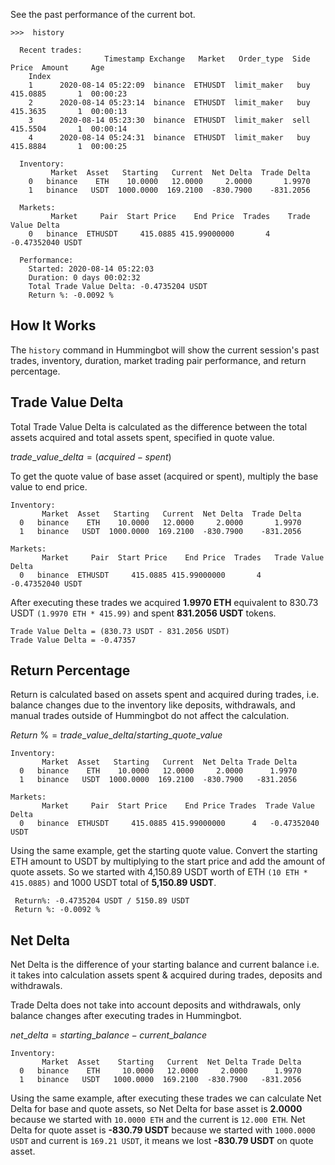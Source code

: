
See the past performance of the current bot.

```
>>>  history

  Recent trades:
                     Timestamp Exchange   Market   Order_type  Side     Price  Amount     Age
    Index
    1      2020-08-14 05:22:09  binance  ETHUSDT  limit_maker   buy  415.0885       1  00:00:23
    2      2020-08-14 05:23:14  binance  ETHUSDT  limit_maker   buy  415.3635       1  00:00:13
    3      2020-08-14 05:23:30  binance  ETHUSDT  limit_maker  sell  415.5504       1  00:00:14
    4      2020-08-14 05:24:31  binance  ETHUSDT  limit_maker   buy  415.8884       1  00:00:25

  Inventory:
         Market  Asset   Starting   Current  Net Delta  Trade Delta
    0   binance    ETH    10.0000   12.0000     2.0000       1.9970
    1   binance   USDT  1000.0000  169.2100  -830.7900    -831.2056

  Markets:
         Market     Pair  Start Price    End Price  Trades    Trade Value Delta
    0   binance  ETHUSDT     415.0885 415.99000000       4     -0.47352040 USDT

  Performance:
    Started: 2020-08-14 05:22:03
    Duration: 0 days 00:02:32
    Total Trade Value Delta: -0.4735204 USDT
    Return %: -0.0092 %
```

## How It Works

The `history` command in Hummingbot will show the current session's past trades, inventory, duration, market trading pair performance, and return percentage.


## Trade Value Delta

Total Trade Value Delta is calculated as the difference between the total assets acquired and total assets spent, specified in quote value.

$trade\_value\_delta = (acquired - spent)$

To get the quote value of base asset (acquired or spent), multiply the base value to end price.

```
Inventory:
       Market  Asset   Starting   Current  Net Delta  Trade Delta
  0   binance    ETH    10.0000   12.0000     2.0000       1.9970
  1   binance   USDT  1000.0000  169.2100  -830.7900    -831.2056

Markets:
       Market     Pair  Start Price    End Price  Trades   Trade Value Delta
  0   binance  ETHUSDT     415.0885 415.99000000       4    -0.47352040 USDT
```

After executing these trades we acquired **1.9970 ETH** equivalent to 830.73 USDT `(1.9970 ETH * 415.99)` and spent **831.2056 USDT** tokens.

```
Trade Value Delta = (830.73 USDT - 831.2056 USDT)
Trade Value Delta = -0.47357
```


## Return Percentage

Return is calculated based on assets spent and acquired during trades, i.e. balance changes due to the inventory like deposits, withdrawals, and manual trades outside of Hummingbot do not affect the calculation.

$Return\ \% = trade\_value\_delta / starting\_quote\_value$

```                                                                
Inventory:
       Market  Asset   Starting   Current  Net Delta Trade Delta
  0   binance    ETH    10.0000   12.0000     2.0000      1.9970
  1   binance   USDT  1000.0000  169.2100  -830.7900   -831.2056

Markets:
       Market     Pair  Start Price    End Price Trades  Trade Value Delta
  0   binance  ETHUSDT     415.0885 415.99000000      4   -0.47352040 USDT
```

Using the same example, get the starting quote value. Convert the starting ETH amount to USDT by multiplying to the start price and add the amount of quote assets. So we started with 4,150.89 USDT worth of ETH `(10 ETH * 415.0885)` and 1000 USDT total of **5,150.89 USDT**.

```
 Return%: -0.4735204 USDT / 5150.89 USDT
 Return %: -0.0092 %
```


## Net Delta

Net Delta is the difference of your starting balance and current balance i.e. it takes into calculation assets spent & acquired during trades, deposits and withdrawals. 

Trade Delta does not take into account deposits and withdrawals, only balance changes after executing trades in Hummingbot.

$net\_delta = starting\_balance - current\_balance$

```
Inventory:
       Market  Asset    Starting   Current  Net Delta Trade Delta
  0   binance    ETH     10.0000   12.0000     2.0000      1.9970
  1   binance   USDT   1000.0000  169.2100  -830.7900   -831.2056                                                                          
```

Using the same example, after executing these trades we can calculate Net Delta for base and quote assets, so Net Delta for base asset is **2.0000** because we started with `10.0000 ETH` and the current is `12.000 ETH`. Net Delta for quote asset is **-830.79 USDT** because we started with `1000.0000 USDT` and current is `169.21 USDT`, it means we lost **-830.79 USDT** on quote asset.

